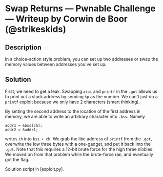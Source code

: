 # Swap Returns — Pwnable Challenge — Writeup by Corwin de Boor (@strikeskids)

## Description

In a choice-action style problem, you can set up two addresses or swap the memory values between
addresses you've set up.

## Solution

First, we need to get a leak. Swapping `atoi` and `printf` in the `.got` allows us to print out
a stack address by sending `%p` as the number. We can't just do a `printf` exploit because we only
have 2 characters (smart thinking).

By setting the second address to the location of the first address in memory, we are able to write
an arbitrary character into `.bss`. Namely

	addr1 = &bss[ch];
	addr2 = &addr1;

writes `ch` into `bss + ch`. We grab the libc address of `printf` from the `.got`, overwrite the low
three bytes with a one-gadget, and put it back into the `.got`. Note that this requires a 12-bit brute
force for the high three nibbles. We moved on from that problem while the brute-force ran, and eventually
got the flag.

Solution script in [exploit.py].